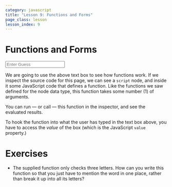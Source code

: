 ```yaml
---
category: javascript
title: "Lesson 9: Functions and Forms"
page_class: lesson
lesson_index: 9
---
```


# Functions and Forms
<script>
  function check_guess(guess) {
     // This is a very simple game where the answer is cat. Or act.
     if(guess == 'c' || guess == 'a' || guess == 't') {
         return true;
     } else {
         return false;
     }
   }
</script>
<input type=text placeholder='Enter Guess' id=guess>

We are going to use the above text box to see how functions work. If we inspect the source code for this page, we can
see a `script` node, and inside it some JavaScript code that defines a function. Like the functions we saw defined for
the node data type, this function takes some number (1) of arguments.

You can run &mdash; or call &mdash; this function in the inspector, and see the evaluated results.

To hook the function into what the user has typed in the text box above, you have to access the *value* of the box (which is the JavaScript `value` property.)

# Exercises

* The supplied function only checks three letters. How can you write this function so that you just have to mention the word in one place, rather than break it up into all its letters?
